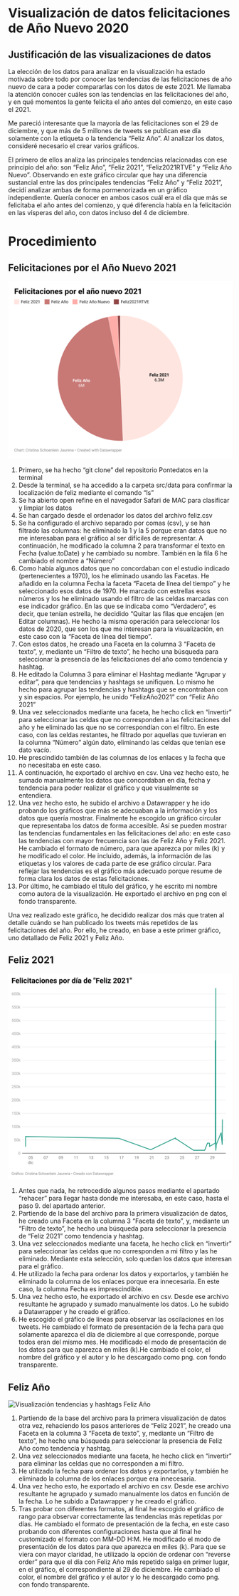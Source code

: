 # Visualización de datos felicitaciones de Año Nuevo 2020

## Justificación de las visualizaciones de datos

La elección de los datos para analizar en la visualización ha estado motivada sobre todo por conocer las tendencias de las felicitaciones de año nuevo de cara a poder compararlas con los datos de este 2021. Me llamaba la atención conocer cuáles son las tendencias en las felicitaciones del año, y en qué momentos la gente felicita el año antes del comienzo, en este caso el 2021. 

Me pareció interesante que la mayoría de las felicitaciones son el 29 de diciembre, y que más de 5 millones de tweets se publican ese día solamente con la etiqueta o la tendencia “Feliz Año”. Al analizar los datos, consideré necesario el crear varios gráficos. 

El primero de ellos analiza las principales tendencias relacionadas con ese principio del año: son “Feliz Año”, “Feliz 2021”, “Feliz2021RTVE” y “Feliz Año Nuevo”. Observando en este gráfico circular que hay una diferencia sustancial entre las dos principales tendencias “Feliz Año” y “Feliz 2021”, decidí analizar ambas de forma pormenorizada en un gráfico independiente. Quería conocer en ambos casos cuál era el día que más se felicitaba el año antes del comienzo, y qué diferencia había en la felicitación en las vísperas del año, con datos incluso del 4 de diciembre. 

# Procedimiento

## Felicitaciones por el Año Nuevo 2021

![Visualización felicitación del año nuevo 2020](/ejercicios/comentario-datawrapper/imagenes-datawrapper/grafico-felicitaciones.png)

1. Primero, se ha hecho “git clone” del repositorio Pontedatos en la terminal
2. Desde la terminal, se ha accedido a la carpeta src/data para confirmar la localización de feliz mediante el comando “ls”
3. Se ha abierto open refine en el navegador Safari de MAC para clasificar y limpiar los datos
4. Se han cargado desde el ordenador los datos del archivo feliz.csv
5. Se ha configurado el archivo separado por comas (csv), y se han filtrado las columnas: he eliminado la 1 y la 5 porque eran datos que no me interesaban para el gráfico al ser difíciles de representar. A continuación, he modificado la columna 2 para transformar el texto en Fecha (value.toDate) y he cambiado su nombre. También en la fila 6 he cambiado el nombre a “Número”
6. Como había algunos datos que no concordaban con el estudio indicado (pertenecientes a 1970), los he eliminado usando las Facetas. He añadido en la columna Fecha la faceta “Faceta de línea del tiempo” y he seleccionado esos datos de 1970. He marcado con estrellas esos números y los he eliminado usando el filtro de las celdas marcadas con ese indicador gráfico. En las que se indicaba como “Verdadero”, es decir, que tenían estrella, he decidido “Quitar las filas que encajen (en Editar columnas). He hecho la misma operación para seleccionar los datos de 2020, que son los que me interesan para la visualización, en este caso con la “Faceta de línea del tiempo”.
7. Con estos datos, he creado una Faceta en la columna 3 “Faceta de texto”, y, mediante un “Filtro de texto”, he hecho una búsqueda para seleccionar la presencia de las felicitaciones del año como tendencia y hashtag.
8. He editado la Columna 3 para eliminar el Hashtag mediante “Agrupar y editar”, para que tendencias y hashtags se unifiquen. Lo mismo he hecho para agrupar las tendencias y hashtags que se encontraban con y sin espacios. Por ejemplo, he unido “FelizAño2021” con “Feliz Año 2021”
9. Una vez seleccionados mediante una faceta, he hecho click en “invertir” para seleccionar las celdas que no corresponden a las felicitaciones del año y he eliminado las que no se correspondían con el filtro. En este caso, con las celdas restantes, he filtrado por aquellas que tuvieran en la columna “Número” algún dato, eliminando las celdas que tenían ese dato vacío. 
10. He prescindido también de las columnas de los enlaces y la fecha que no necesitaba en este caso.
11. A continuación, he exportado el archivo en csv. Una vez hecho esto, he sumado manualmente los datos que concordaban en día, fecha y tendencia para poder realizar el gráfico y que visualmente se entendiera. 
12. Una vez hecho esto, he subido el archivo a Datawrapper y he ido probando los gráficos que más se adecuaban a la información y los datos que quería mostrar. Finalmente he escogido un gráfico circular que representaba los datos de forma accesible. Así se pueden mostrar las tendencias fundamentales en las felicitaciones del año: en este caso las tendencias con mayor frecuencia son las de Feliz Año y Feliz 2021. He cambiado el formato de número, para que aparezca por miles (k) y he modificado el color. He incluido, además, la información de las etiquetas y los valores de cada parte de ese gráfico circular. Para reflejar las tendencias es el gráfico más adecuado porque resume de forma clara los datos de estas felicitaciones.
13. Por último, he cambiado el título del gráfico, y he escrito mi nombre como autora de la visualización. He exportado el archivo en png con el fondo transparente.

Una vez realizado este gráfico, he decidido realizar dos más que traten al detalle cuándo se han publicado los tweets más repetidos de las felicitaciones del año. Por ello, he creado, en base a este primer gráfico, uno detallado de Feliz 2021 y Feliz Año. 


## Feliz 2021

![Visualización tendencias y hashtags Feliz 2021](/ejercicios/comentario-datawrapper/imagenes-datawrapper/grafico-feliz-2021.png)

1. Antes que nada, he retrocedido algunos pasos mediante el apartado “rehacer” para llegar hasta donde me interesaba, en este caso, hasta el paso 9. del apartado anterior. 
2. Partiendo de la base del archivo para la primera visualización de datos, he creado una Faceta en la columna 3 “Faceta de texto”, y, mediante un “Filtro de texto”, he hecho una búsqueda para seleccionar la presencia de “Feliz 2021” como tendencia y hashtag.
3. Una vez seleccionados mediante una faceta, he hecho click en “invertir” para seleccionar las celdas que no corresponden a mi filtro y las he eliminado. Mediante esta selección, solo quedan los datos que interesan para el gráfico. 
4. He utilizado la fecha para ordenar los datos y exportarlos, y también he eliminado la columna de los enlaces porque era innecesaria. En este caso, la columna Fecha es imprescindible.
5. Una vez hecho esto, he exportado el archivo en csv. Desde ese archivo resultante he agrupado y sumado manualmente los datos. Lo he subido a Datawrapper y he creado el gráfico. 
6. He escogido el gráfico de líneas para observar las oscilaciones en los tweets. He cambiado el formato de presentación de la fecha para que solamente aparezca el día de diciembre al que corresponde, porque todos eran del mismo mes. He modificado el modo de presentación de los datos para que aparezca en miles (k).He cambiado el color, el nombre del gráfico y el autor y lo he descargado como png. con fondo transparente. 

## Feliz Año

![Visualización tendencias y hashtags Feliz Año](/ejercicios/comentario-datawrapper/imagenes-datawrapper/grafico-feliz-año.png)

1. Partiendo de la base del archivo para la primera visualización de datos otra vez, rehaciendo los pasos anteriores de “Feliz 2021”, he creado una Faceta en la columna 3 “Faceta de texto”, y, mediante un “Filtro de texto”, he hecho una búsqueda para seleccionar la presencia de Feliz Año como tendencia y hashtag.
2. Una vez seleccionados mediante una faceta, he hecho click en “invertir” para eliminar las celdas que no corresponden a mi filtro.
3. He utilizado la fecha para ordenar los datos y exportarlos, y también he eliminado la columna de los enlaces porque era innecesaria.
4. Una vez hecho esto, he exportado el archivo en csv. Desde ese archivo resultante he agrupado y sumado manualmente los datos en función de la fecha. Lo he subido a Datawrapper y he creado el gráfico. 
5. Tras probar con diferentes formatos, al final he escogido el gráfico de rango para observar correctamente las tendencias más repetidas por días. He cambiado el formato de presentación de la fecha, en este caso probando con diferentes configuraciones hasta que al final he customizado el formato con MM-DD H:M. He modificado el modo de presentación de los datos para que aparezca en miles (k). Para que se viera con mayor claridad, he utilizado la opción de ordenar con “reverse order” para que el día con Feliz Año más repetido salga en primer lugar, en el gráfico, el correspondiente al 29 de diciembre. He cambiado el color, el nombre del gráfico y el autor y lo he descargado como png. con fondo transparente.

